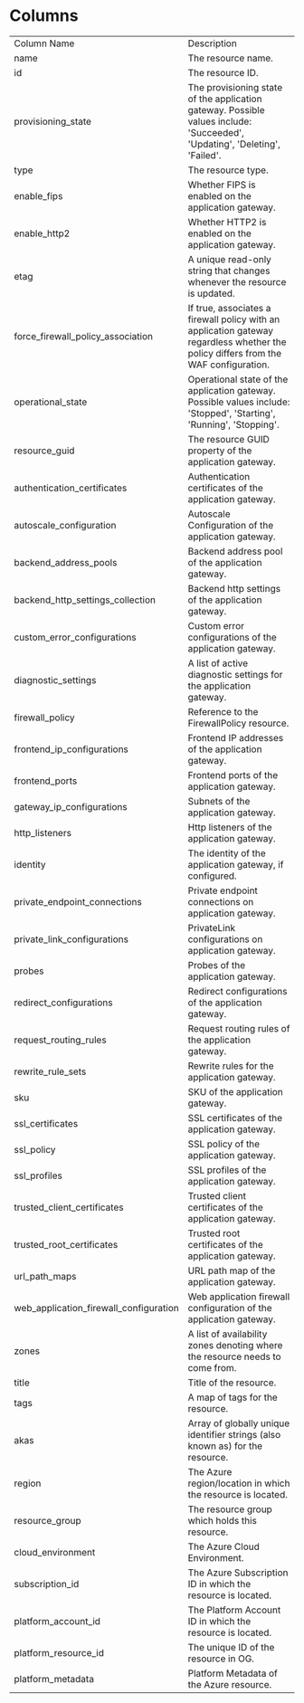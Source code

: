 # Columns  

<table>
	<tr><td>Column Name</td><td>Description</td></tr>
	<tr><td>name</td><td>The resource name.</td></tr>
	<tr><td>id</td><td>The resource ID.</td></tr>
	<tr><td>provisioning_state</td><td>The provisioning state of the application gateway. Possible values include: &#39;Succeeded&#39;, &#39;Updating&#39;, &#39;Deleting&#39;, &#39;Failed&#39;.</td></tr>
	<tr><td>type</td><td>The resource type.</td></tr>
	<tr><td>enable_fips</td><td>Whether FIPS is enabled on the application gateway.</td></tr>
	<tr><td>enable_http2</td><td>Whether HTTP2 is enabled on the application gateway.</td></tr>
	<tr><td>etag</td><td>A unique read-only string that changes whenever the resource is updated.</td></tr>
	<tr><td>force_firewall_policy_association</td><td>If true, associates a firewall policy with an application gateway regardless whether the policy differs from the WAF configuration.</td></tr>
	<tr><td>operational_state</td><td>Operational state of the application gateway. Possible values include: &#39;Stopped&#39;, &#39;Starting&#39;, &#39;Running&#39;, &#39;Stopping&#39;.</td></tr>
	<tr><td>resource_guid</td><td>The resource GUID property of the application gateway.</td></tr>
	<tr><td>authentication_certificates</td><td>Authentication certificates of the application gateway.</td></tr>
	<tr><td>autoscale_configuration</td><td>Autoscale Configuration of the application gateway.</td></tr>
	<tr><td>backend_address_pools</td><td>Backend address pool of the application gateway.</td></tr>
	<tr><td>backend_http_settings_collection</td><td>Backend http settings of the application gateway.</td></tr>
	<tr><td>custom_error_configurations</td><td>Custom error configurations of the application gateway.</td></tr>
	<tr><td>diagnostic_settings</td><td>A list of active diagnostic settings for the application gateway.</td></tr>
	<tr><td>firewall_policy</td><td>Reference to the FirewallPolicy resource.</td></tr>
	<tr><td>frontend_ip_configurations</td><td>Frontend IP addresses of the application gateway.</td></tr>
	<tr><td>frontend_ports</td><td>Frontend ports of the application gateway.</td></tr>
	<tr><td>gateway_ip_configurations</td><td>Subnets of the application gateway.</td></tr>
	<tr><td>http_listeners</td><td>Http listeners of the application gateway.</td></tr>
	<tr><td>identity</td><td>The identity of the application gateway, if configured.</td></tr>
	<tr><td>private_endpoint_connections</td><td>Private endpoint connections on application gateway.</td></tr>
	<tr><td>private_link_configurations</td><td>PrivateLink configurations on application gateway.</td></tr>
	<tr><td>probes</td><td>Probes of the application gateway.</td></tr>
	<tr><td>redirect_configurations</td><td>Redirect configurations of the application gateway.</td></tr>
	<tr><td>request_routing_rules</td><td>Request routing rules of the application gateway.</td></tr>
	<tr><td>rewrite_rule_sets</td><td>Rewrite rules for the application gateway.</td></tr>
	<tr><td>sku</td><td>SKU of the application gateway.</td></tr>
	<tr><td>ssl_certificates</td><td>SSL certificates of the application gateway.</td></tr>
	<tr><td>ssl_policy</td><td>SSL policy of the application gateway.</td></tr>
	<tr><td>ssl_profiles</td><td>SSL profiles of the application gateway.</td></tr>
	<tr><td>trusted_client_certificates</td><td>Trusted client certificates of the application gateway.</td></tr>
	<tr><td>trusted_root_certificates</td><td>Trusted root certificates of the application gateway.</td></tr>
	<tr><td>url_path_maps</td><td>URL path map of the application gateway.</td></tr>
	<tr><td>web_application_firewall_configuration</td><td>Web application firewall configuration of the application gateway.</td></tr>
	<tr><td>zones</td><td>A list of availability zones denoting where the resource needs to come from.</td></tr>
	<tr><td>title</td><td>Title of the resource.</td></tr>
	<tr><td>tags</td><td>A map of tags for the resource.</td></tr>
	<tr><td>akas</td><td>Array of globally unique identifier strings (also known as) for the resource.</td></tr>
	<tr><td>region</td><td>The Azure region/location in which the resource is located.</td></tr>
	<tr><td>resource_group</td><td>The resource group which holds this resource.</td></tr>
	<tr><td>cloud_environment</td><td>The Azure Cloud Environment.</td></tr>
	<tr><td>subscription_id</td><td>The Azure Subscription ID in which the resource is located.</td></tr>
	<tr><td>platform_account_id</td><td>The Platform Account ID in which the resource is located.</td></tr>
	<tr><td>platform_resource_id</td><td>The unique ID of the resource in OG.</td></tr>
	<tr><td>platform_metadata</td><td>Platform Metadata of the Azure resource.</td></tr>
</table>